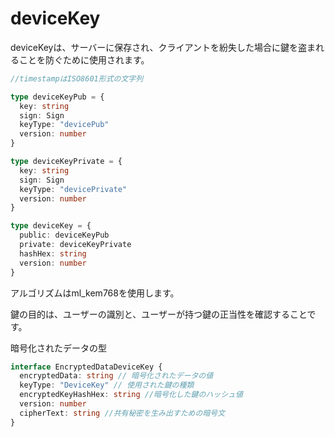 # deviceKey

deviceKeyは、サーバーに保存され、クライアントを紛失した場合に鍵を盗まれることを防ぐために使用されます。

```typescript
//timestampはISO8601形式の文字列

type deviceKeyPub = {
  key: string
  sign: Sign
  keyType: "devicePub"
  version: number
}

type deviceKeyPrivate = {
  key: string
  sign: Sign
  keyType: "devicePrivate"
  version: number
}

type deviceKey = {
  public: deviceKeyPub
  private: deviceKeyPrivate
  hashHex: string
  version: number
}
```

アルゴリズムはml_kem768を使用します。

鍵の目的は、ユーザーの識別と、ユーザーが持つ鍵の正当性を確認することです。

暗号化されたデータの型

```typescript
interface EncryptedDataDeviceKey {
  encryptedData: string // 暗号化されたデータの値
  keyType: "DeviceKey" // 使用された鍵の種類
  encryptedKeyHashHex: string //暗号化した鍵のハッシュ値
  version: number
  cipherText: string //共有秘密を生み出すための暗号文
}
```